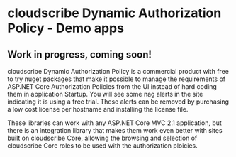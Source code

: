 # cloudscribe Dynamic Authorization Policy - Demo apps

## Work in progress, coming soon!

cloudscribe Dynamic Authorization Policy is a commercial product with free to try nuget packages that make it possible to manage the requirements of ASP.NET Core Authorization Policies from the UI instead of hard coding them in application Startup. You will see some nag alerts in the site indicating it is using a free trial. These alerts can be removed by purchasing a low cost license per hostname and installing the license file.

These libraries can work with any ASP.NET Core MVC 2.1 application, but there is an integration library that makes them work even better with sites built on cloudscribe Core, allowing the browsing and selection of cloudscribe Core roles to be used with the authorization ploicies.
